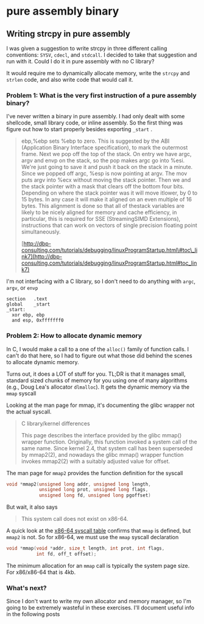 # pure assembly binary

## Writing strcpy in pure assembly

I was given a suggestion to write strcpy in three different calling conventions: `SYSV`, `cdecl`, and `stdcall`. I decided to take that suggestion and run with it. Could I do it in pure assembly with no C library? 

It would require me to dynamically allocate memory, write the `strcpy` and `strlen` code, and also write code that would call it.

### Problem 1:  What is the very first instruction of a pure assembly binary?

I've never written a binary in pure assembly. I had only dealt with some shellcode, small library code, or inline assembly. So the first thing was figure out how to start properly besides exporting `_start` .

> ebp,%ebp sets %ebp to zero. This is suggested by the ABI \(Application Binary Interface specification\), to mark the outermost frame. Next we pop off the top of the stack. On entry we have argc, argv and envp on the stack, so the pop makes argc go into %esi. We're just going to save it and push it back on the stack in a minute. Since we popped off argc, %esp is now pointing at argv. The mov puts argv into %ecx without moving the stack pointer. Then we and the stack pointer with a mask that clears off the bottom four bits. Depending on where the stack pointer was it will move itlower, by 0 to 15 bytes. In any case it will make it aligned on an even multiple of 16 bytes. This alignment is done so that all of thestack variables are likely to be nicely aligned for memory and cache efficiency, in particular, this is required for SSE \(StreamingSIMD Extensions\), instructions that can work on vectors of single precision floating point simultaneously.
>
> [http://dbp-consulting.com/tutorials/debugging/linuxProgramStartup.html\#toc\_link7](http://dbp-consulting.com/tutorials/debugging/linuxProgramStartup.html#toc_link7)

I'm not interfacing with a C library, so I don't need to do anything with `argc`, `argv`, or `envp`

```text
section   .text
global    _start
_start:
  xor ebp, ebp
  and esp, 0xfffffff0
```

### Problem 2: How to allocate dynamic memory

In C, I would make a call to a one of the `alloc()` family of function calls. I can't do that here, so I had to figure out what those did behind the scenes to allocate dynamic memory. 

Turns out, it does a LOT of stuff for you. TL;DR is that it manages small, standard sized chunks of memory for you using one of many algorithms \(e.g., Doug Lea's allocator `dlmalloc`\). It gets the dynamic memory via the `mmap` syscall

Looking at the man page for mmap, it's documenting the glibc wrapper not the actual syscall.

> C library/kernel differences 
>
> This page describes the interface provided by the glibc mmap\(\) wrapper function. Originally, this function invoked a system call of the same name. Since kernel 2.4, that system call has been superseded by mmap2\(2\), and nowadays the glibc mmap\(\) wrapper function invokes mmap2\(2\) with a suitably adjusted value for offset.

The man page for `mmap2` provides the function definition for the syscall

```c
void *mmap2(unsigned long addr, unsigned long length,
            unsigned long prot, unsigned long flags,
            unsigned long fd, unsigned long pgoffset)
```

But wait, it also says

> This system call does not exist on x86-64.

A quick look at the [x86-64 syscall table](https://github.com/torvalds/linux/blob/master/arch/x86/entry/syscalls/syscall\_64.tbl) confirms that `mmap` is defined, but `mmap2` is not. So for x86-64, we must use the `mmap` syscall declaration

```c
void *mmap(void *addr, size_t length, int prot, int flags,
           int fd, off_t offset);
```

The minimum allocation for an `mmap` call is typically the system page size. For x86/x86-64 that is 4kb.

### What's next?

Since I don't want to write my own allocator and memory manager, so I'm going to be extremely wasteful in these exercises. I'll document useful info in the following posts



